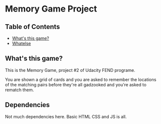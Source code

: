# Memory Game Project

## Table of Contents

* [What's this game?](#What's)
* [Whatelse](#whatelse)

## What's this game?

This is the Memory Game, project #2 of Udacity FEND programe.

You are shown a grid of cards and you are asked to remember the locations of the matching pairs before they're all gadzooked and you're asked to rematch them.

## Dependencies

Not much dependencies here. Basic HTML CSS and JS is all.

